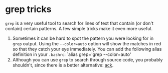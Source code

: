 # grep tricks

`grep` is a very useful tool to search for lines of text that contain
(or don't contain) certain patterns.  A few simple tricks make it even
more useful.

  1. Sometimes it can be hard to spot the pattern you were looking for
    in `grep` output.  Using the `--color=auto` option will show the
    matches in red so that they catch your eye immediately.  You can
    add the following alias definition in your `.bashrc`:
    `alias grep='grep --color=auto'
  1. Although you can use `grep` to search through source code, you
    probably shouldn't, since there is a better alternative:
    [ack](https://beyondgrep.com/).
